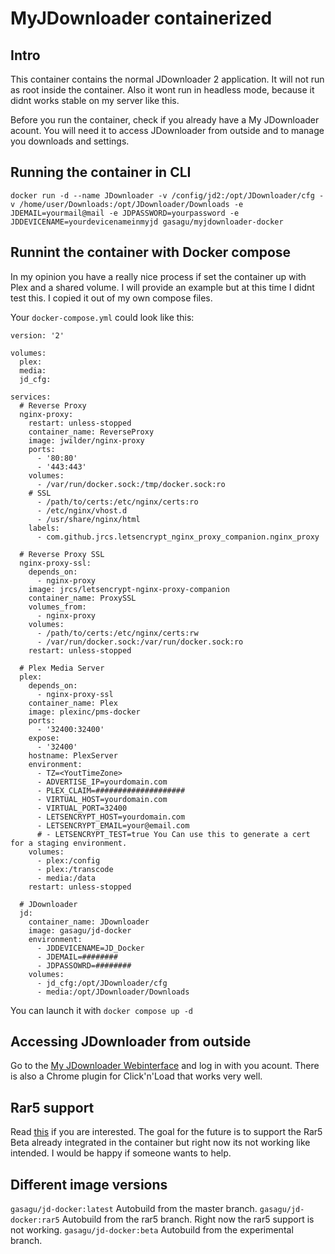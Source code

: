 # MyJDownloader containerized

## Intro
This container contains the normal JDownloader 2 application. It will not run as root inside the container. Also it wont run in headless mode, because it didnt works stable on my server like this.

Before you run the container, check if you already have a My JDownloader acount. You will need it to access JDownloader from outside and to manage you downloads and settings.

## Running the container in CLI
```docker run -d --name JDownloader -v /config/jd2:/opt/JDownloader/cfg -v /home/user/Downloads:/opt/JDownloader/Downloads -e JDEMAIL=yourmail@mail -e JDPASSWORD=yourpassword -e JDDEVICENAME=yourdevicenameinmyjd gasagu/myjdownloader-docker```

## Runnint the container with Docker compose
In my opinion you have a really nice process if set the container up with Plex and a shared volume. I will provide an example but at this time I didnt test this. I copied it out of my own compose files.

Your `docker-compose.yml` could look like this:

    version: '2'

    volumes:
      plex:
      media:
      jd_cfg:
     
    services:
      # Reverse Proxy
      nginx-proxy:
        restart: unless-stopped
        container_name: ReverseProxy
        image: jwilder/nginx-proxy
        ports:
          - '80:80'
          - '443:443'
        volumes:
          - /var/run/docker.sock:/tmp/docker.sock:ro
        # SSL
          - /path/to/certs:/etc/nginx/certs:ro
          - /etc/nginx/vhost.d
          - /usr/share/nginx/html
        labels:
          - com.github.jrcs.letsencrypt_nginx_proxy_companion.nginx_proxy
     
      # Reverse Proxy SSL
      nginx-proxy-ssl:
        depends_on:
          - nginx-proxy
        image: jrcs/letsencrypt-nginx-proxy-companion
        container_name: ProxySSL
        volumes_from:
          - nginx-proxy
        volumes:
          - /path/to/certs:/etc/nginx/certs:rw
          - /var/run/docker.sock:/var/run/docker.sock:ro
        restart: unless-stopped

      # Plex Media Server
      plex:
        depends_on:
          - nginx-proxy-ssl
        container_name: Plex
        image: plexinc/pms-docker
        ports:
          - '32400:32400'
        expose:
          - '32400'
        hostname: PlexServer
        environment:
          - TZ=<YoutTimeZone>
          - ADVERTISE_IP=yourdomain.com
          - PLEX_CLAIM=####################
          - VIRTUAL_HOST=yourdomain.com
          - VIRTUAL_PORT=32400
          - LETSENCRYPT_HOST=yourdomain.com
          - LETSENCRYPT_EMAIL=your@email.com
          # - LETSENCRYPT_TEST=true You Can use this to generate a cert for a staging environment. 
        volumes:
          - plex:/config
          - plex:/transcode
          - media:/data
        restart: unless-stopped
        
      # JDownloader
      jd:
        container_name: JDownloader
        image: gasagu/jd-docker
        environment:
          - JDDEVICENAME=JD_Docker
          - JDEMAIL=########
          - JDPASSOWRD=########
        volumes:
          - jd_cfg:/opt/JDownloader/cfg
          - media:/opt/JDownloader/Downloads
          
You can launch it with ```docker compose up -d```
        
## Accessing JDownloader from outside
Go to the [My JDownloader Webinterface](https://my.jdownloader.org/) and log in with you acount. There is also a Chrome plugin for Click'n'Load that works very well.

## Rar5 support
Read [this](https://board.jdownloader.org/showthread.php?t=71069) if you are interested. The goal for the future is to support the Rar5 Beta already integrated in the container but right now its not working like intended. I would be happy if someone wants to help.

## Different image versions
```gasagu/jd-docker:latest```
Autobuild from the master branch.
```gasagu/jd-docker:rar5```
Autobuild from the rar5 branch. Right now the rar5 support is not working.
```gasagu/jd-docker:beta```
Autobuild from the experimental branch.
